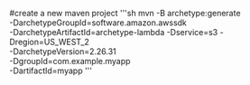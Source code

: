 #create a new maven project
'''sh
mvn -B archetype:generate \
 -DarchetypeGroupId=software.amazon.awssdk \
 -DarchetypeArtifactId=archetype-lambda -Dservice=s3 -Dregion=US_WEST_2 \
 -DarchetypeVersion=2.26.31 \
 -DgroupId=com.example.myapp \
 -DartifactId=myapp
'''